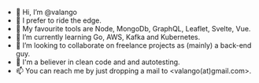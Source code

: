 - 👋 Hi, I’m @valango
- 👀 I prefer to ride the edge.
- 🎹 My favourite tools are Node, MongoDb, GraphQL, Leaflet, Svelte, Vue.
- 🌱 I’m currently learning Go, AWS, Kafka and Kubernetes.
- 💞️ I’m looking to collaborate on freelance projects as (mainly) a back-end guy.
- 🌻 I'm a believer in clean code and and autotesting.
- 📫 You can reach me by just dropping a mail to <valango(at)gmail.com>.

<!---
valango/valango is a ✨ special ✨ repository because its `README.md` (this file) appears on your GitHub profile.
You can click the Preview link to take a look at your changes.
--->
